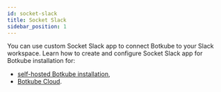 ```yaml
---
id: socket-slack
title: Socket Slack
sidebar_position: 1
---
```


You can use custom Socket Slack app to connect Botkube to your Slack workspace. Learn how to create and configure Socket Slack app for Botkube installation for:

- [self-hosted Botkube installation](./self-hosted.md),
- [Botkube Cloud](./cloud.md).
